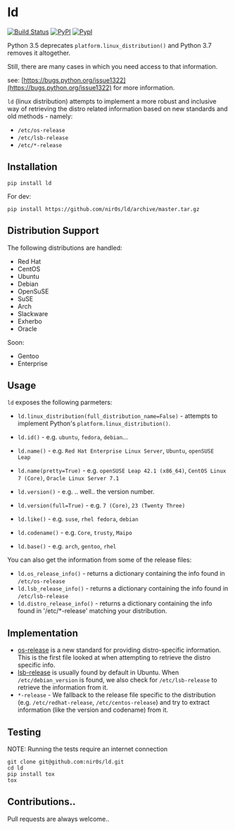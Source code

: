 ld
==

[![Build Status](https://travis-ci.org/nir0s/ld.svg?branch=master)](https://travis-ci.org/nir0s/ld)
[![PyPI](http://img.shields.io/pypi/dm/ld.svg)](http://img.shields.io/pypi/dm/ld.svg)
[![PypI](http://img.shields.io/pypi/v/ld.svg)](http://img.shields.io/pypi/v/ld.svg)

Python 3.5 deprecates `platform.linux_distribution()` and Python 3.7 removes it altogether.

Still, there are many cases in which you need access to that information.

see: [https://bugs.python.org/issue1322](https://bugs.python.org/issue1322) for more information.

`ld` (linux distribution) attempts to implement a more robust and inclusive way of retrieving the distro related information based on new standards and old methods - namely:

* `/etc/os-release`
* `/etc/lsb-release`
* `/etc/*-release`

## Installation

```shell
pip install ld
```

For dev:

```shell
pip install https://github.com/nir0s/ld/archive/master.tar.gz
```

## Distribution Support

The following distributions are handled:

* Red Hat
* CentOS
* Ubuntu
* Debian
* OpenSuSE
* SuSE
* Arch
* Slackware
* Exherbo
* Oracle

Soon:

* Gentoo
* Enterprise


## Usage

`ld` exposes the following parmeters:

* `ld.linux_distribution(full_distribution_name=False)` - attempts to implement Python's `platform.linux_distribution()`.

* `ld.id()` - e.g. `ubuntu`, `fedora`, `debian`...
* `ld.name()` - e.g. `Red Hat Enterprise Linux Server`, `Ubuntu`, `openSUSE Leap`
* `ld.name(pretty=True)` - e.g. `openSUSE Leap 42.1 (x86_64)`, `CentOS Linux 7 (Core)`, `Oracle Linux Server 7.1`
* `ld.version()` - e.g. .. well.. the version number.
* `ld.version(full=True)` - e.g. `7 (Core)`, `23 (Twenty Three)`
* `ld.like()` - e.g. `suse`, `rhel fedora`, `debian`
* `ld.codename()` - e.g. `Core`, `trusty`, `Maipo`
* `ld.base()` - e.g. `arch`, `gentoo`, `rhel`

You can also get the information from some of the release files:

* `ld.os_release_info()` - returns a dictionary containing the info found in `/etc/os-release`
* `ld.lsb_release_info()` - returns a dictionary containing the info found in `/etc/lsb-release`
* `ld.distro_release_info()` - returns a dictionary containing the info found in '/etc/*-release' matching your distribution.

## Implementation

* [os-release](http://www.freedesktop.org/software/systemd/man/os-release.html) is a new standard for providing distro-specific information. This is the first file looked at when attempting to retrieve the distro specific info.
* [lsb-release](http://linux.die.net/man/1/lsb_release) is usually found by default in Ubuntu. When `/etc/debian_version` is found, we also check for `/etc/lsb-release` to retrieve the information from it.
* `*-release` - We fallback to the release file specific to the distribution (e.g. `/etc/redhat-release`, `/etc/centos-release`) and try to extract information (like the version and codename) from it.

## Testing

NOTE: Running the tests require an internet connection

```shell
git clone git@github.com:nir0s/ld.git
cd ld
pip install tox
tox
```

## Contributions..

Pull requests are always welcome..
